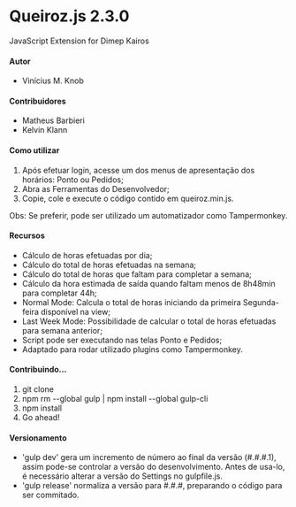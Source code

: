 # Queiroz.js 2.3.0
JavaScript Extension for Dimep Kairos

#### Autor
* Vinícius M. Knob

#### Contribuidores
* Matheus Barbieri
* Kelvin Klann

#### Como utilizar
1. Após efetuar login, acesse um dos menus de apresentação dos horários: Ponto ou Pedidos;
2. Abra as Ferramentas do Desenvolvedor;
3. Copie, cole e execute o código contido em queiroz.min.js.

Obs: Se preferir, pode ser utilizado um automatizador como Tampermonkey.

#### Recursos
* Cálculo de horas efetuadas por dia;
* Cálculo do total de horas efetuadas na semana;
* Cálculo do total de horas que faltam para completar a semana;
* Cálculo da hora estimada de saída quando faltam menos de 8h48min para completar 44h;
* Normal Mode: Calcula o total de horas iniciando da primeira Segunda-feira disponível na view;
* Last Week Mode: Possibilidade de calcular o total de horas efetuadas para semana anterior;
* Script pode ser executando nas telas Ponto e Pedidos;
* Adaptado para rodar utilizado plugins como Tampermonkey.

#### Contribuindo...

1. git clone
2. npm rm --global gulp | npm install --global gulp-cli
3. npm install
4. Go ahead!

#### Versionamento

* 'gulp dev' gera um incremento de número ao final da versão (#.#.#.1), assim pode-se controlar a versão do desenvolvimento. Antes de usa-lo, é necessário alterar a versão do Settings no gulpfile.js.
* 'gulp release' normaliza a versão para #.#.#, preparando o código para ser commitado.